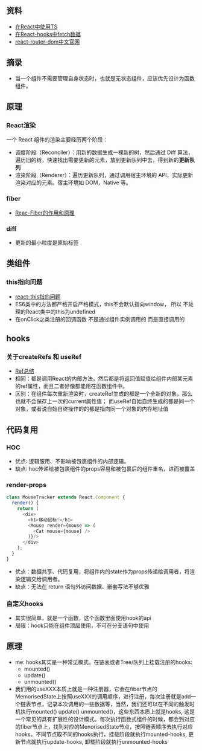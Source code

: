 ## 资料
- [在React中使用TS](https://juejin.cn/post/6844903684422254606)
- [在React-hooks中fetch数据](https://juejin.cn/post/6844903807000772621)
- [react-router-dom中文官网](https://react-router.docschina.org/web/example/basic)

## 摘录
- 当一个组件不需要管理自身状态时，也就是无状态组件，应该优先设计为函数组件。

## 原理
### React渲染
一个 React 组件的渲染主要经历两个阶段：
- 调度阶段（Reconciler）：用新的数据生成一棵新的树，然后通过 Diff 算法，遍历旧的树，快速找出需要更新的元素，放到更新队列中去，得到新的**更新队列**
- 渲染阶段（Renderer）：遍历更新队列，通过调用宿主环境的 API，实际更新渲染对应的元素。宿主环境如 DOM，Native 等。
### fiber
- [Reac-Fiber的作用和原理](https://febook.hzfe.org/awesome-interview/book2/frame-react-fiber)
### diff
- 更新的最小粒度是原始标签

## 类组件
### this指向问题
- [react-this指向问题](https://www.bilibili.com/video/BV1wy4y1D7JT?p=15&vd_source=9365026f6347e9c46f07d250d20b5787)
- ES6类中的方法都严格开启严格模式，this不会默认指向window， 所以 不处理的React类中的this为undefined
- 在onClick之类注册的回调函数 不是通过组件实例调用的 而是直接调用的

## hooks
### 关于createRefs 和 useRef
- [Ref总结](https://juejin.cn/post/6992019421363453960)
- 相同：都是调用React的内部方法，然后都是将返回值赋值给组件内部某元素的ref属性，而且二者好像都能用在函数组件中。
- 区别：在组件每次重新渲染时，createRef生成的都是一个全新的对象，那么也就不会保存上一次的current属性值； 而useRef自始自终生成的都是同一个对象，或者说自始自终操作的的都是指向同一个对象的内存地址值

## 代码复用
### HOC
- 优点∶ 逻辑服用、不影响被包裹组件的内部逻辑。
- 缺点∶ hoc传递给被包裹组件的props容易和被包裹后的组件重名，进而被覆盖
### render-props
```js
class MouseTracker extends React.Component {
  render() {
    return (
      <div>
        <h1>移动鼠标!</h1>
        <Mouse render={mouse => (
          <Cat mouse={mouse} />
        )}/>
      </div>
    );
  }
}
```
- 优点：数据共享、代码复用，将组件内的state作为props传递给调用者，将渲染逻辑交给调用者。
- 缺点：无法在 return 语句外访问数据、嵌套写法不够优雅
### 自定义hooks
- 其实很简单，就是一个函数，这个函数里面使用hook的api
- 局限：hook只能在组件顶层使用，不可在分支语句中使用

## 原理
- me: hooks其实是一种常见模式。在链表或者Tree/队列上挂载注册的hooks:
  - mounted() 
  - update()
  - unmounted()
- 我们用的useXXX本质上就是一种注册器，它会在fiber节点的MemorisedState上按照useXXX的调用顺序，进行注册，每次注册就是add一个链表节点，记录本次调用的一些数据等，当然，我们还可以在不同的触发时机执行mounted() update() unmounted()，这些东西本质上就是hooks, 这是一个常见的具有扩展性的设计模式。每次执行函数式组件的时候，都会到对应的fiber节点上，找到对应的MenorisedState节点，按照链表顺序去执行对应hooks。不同节点取不同的hooks执行，挂载阶段就执行mounted-hooks, 更新节点就执行update-hooks, 卸载阶段就执行unmounted-hooks

